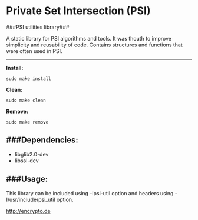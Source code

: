 # Private Set Intersection (PSI)
###PSI utilities library###

A static library for PSI algorithms and tools. It was thouth to improve 
simplicity and reusability of code. Contains structures and functions that were 
often used in PSI.

---
__Install:__
```
sudo make install
```
__Clean:__ 
```
sudo make clean
```

__Remove:__ 
```
sudo make remove
```

###Dependencies:
---
 * libglib2.0-dev
 * libssl-dev

###Usage:
---
This library can be included using -lpsi-util option and 
headers using -I/usr/include/psi_util option.

http://encrypto.de
